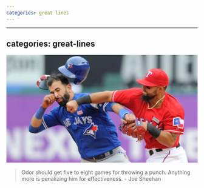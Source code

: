 ```yaml
---
categories: great lines
---
```


---
categories: great-lines
---

![odor](https://raw.githubusercontent.com/muneer78/muneer78.github.io/master/images/odor.jpeg)
 
> Odor should get five to eight games for throwing a punch. Anything more is penalizing him for effectiveness. - Joe Sheehan


